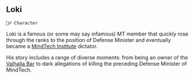 ## Loki

`🧙‍♂️ Character`

Loki is a famous (or some may say infamous) MT member that quickly rose through the ranks to the position of Defense Minister and eventually became a [MindTech Institute](../refs/mindtech_institute.md) dictator.

His story includes a range of diverse moments: from being an owner of the [Valhalla Bar](../refs/valhalla_bar.md) to dark allegations of killing the preceding Defense Minister of MindTech.

<!---
keywords: character, mt, dictator, valhalla bar
aliases: 
-->